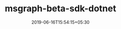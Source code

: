 ---
title: "msgraph-beta-sdk-dotnet"
date: 2019-06-16T15:54:15+05:30
type: "organisations"
org_name: "Microsoft Graph"
repo_desc: "The Microsoft Graph Client Beta Library for .NET supports the Microsoft Graph /beta endpoint. (preview)"
repo_link: https://github.com/microsoftgraph/msgraph-beta-sdk-dotnet
---